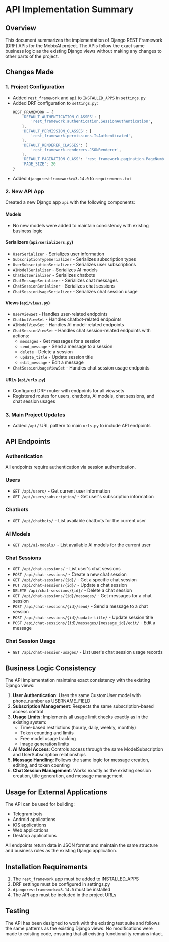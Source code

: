 # API Implementation Summary

## Overview
This document summarizes the implementation of Django REST Framework (DRF) APIs for the MobixAI project. The APIs follow the exact same business logic as the existing Django views without making any changes to other parts of the project.

## Changes Made

### 1. Project Configuration
- Added `rest_framework` and `api` to `INSTALLED_APPS` in `settings.py`
- Added DRF configuration to `settings.py`:
  ```python
  REST_FRAMEWORK = {
      'DEFAULT_AUTHENTICATION_CLASSES': [
          'rest_framework.authentication.SessionAuthentication',
      ],
      'DEFAULT_PERMISSION_CLASSES': [
          'rest_framework.permissions.IsAuthenticated',
      ],
      'DEFAULT_RENDERER_CLASSES': [
          'rest_framework.renderers.JSONRenderer',
      ],
      'DEFAULT_PAGINATION_CLASS': 'rest_framework.pagination.PageNumberPagination',
      'PAGE_SIZE': 20
  }
  ```
- Added `djangorestframework>=3.14.0` to `requirements.txt`

### 2. New API App
Created a new Django app `api` with the following components:

#### Models
- No new models were added to maintain consistency with existing business logic

#### Serializers (`api/serializers.py`)
- `UserSerializer` - Serializes user information
- `SubscriptionTypeSerializer` - Serializes subscription types
- `UserSubscriptionSerializer` - Serializes user subscriptions
- `AIModelSerializer` - Serializes AI models
- `ChatbotSerializer` - Serializes chatbots
- `ChatMessageSerializer` - Serializes chat messages
- `ChatSessionSerializer` - Serializes chat sessions
- `ChatSessionUsageSerializer` - Serializes chat session usage

#### Views (`api/views.py`)
- `UserViewSet` - Handles user-related endpoints
- `ChatbotViewSet` - Handles chatbot-related endpoints
- `AIModelViewSet` - Handles AI model-related endpoints
- `ChatSessionViewSet` - Handles chat session-related endpoints with actions:
  - `messages` - Get messages for a session
  - `send_message` - Send a message to a session
  - `delete` - Delete a session
  - `update_title` - Update session title
  - `edit_message` - Edit a message
- `ChatSessionUsageViewSet` - Handles chat session usage endpoints

#### URLs (`api/urls.py`)
- Configured DRF router with endpoints for all viewsets
- Registered routes for users, chatbots, AI models, chat sessions, and chat session usages

### 3. Main Project Updates
- Added `/api/` URL pattern to main `urls.py` to include API endpoints

## API Endpoints

### Authentication
All endpoints require authentication via session authentication.

### Users
- `GET /api/users/` - Get current user information
- `GET /api/users/subscription/` - Get user's subscription information

### Chatbots
- `GET /api/chatbots/` - List available chatbots for the current user

### AI Models
- `GET /api/ai-models/` - List available AI models for the current user

### Chat Sessions
- `GET /api/chat-sessions/` - List user's chat sessions
- `POST /api/chat-sessions/` - Create a new chat session
- `GET /api/chat-sessions/{id}/` - Get a specific chat session
- `PUT /api/chat-sessions/{id}/` - Update a chat session
- `DELETE /api/chat-sessions/{id}/` - Delete a chat session
- `GET /api/chat-sessions/{id}/messages/` - Get messages for a chat session
- `POST /api/chat-sessions/{id}/send/` - Send a message to a chat session
- `POST /api/chat-sessions/{id}/update-title/` - Update session title
- `POST /api/chat-sessions/{id}/messages/{message_id}/edit/` - Edit a message

### Chat Session Usage
- `GET /api/chat-session-usages/` - List user's chat session usage records

## Business Logic Consistency

The API implementation maintains exact consistency with the existing Django views:

1. **User Authentication**: Uses the same CustomUser model with phone_number as USERNAME_FIELD
2. **Subscription Management**: Respects the same subscription-based access control
3. **Usage Limits**: Implements all usage limit checks exactly as in the existing system:
   - Time-based restrictions (hourly, daily, weekly, monthly)
   - Token counting and limits
   - Free model usage tracking
   - Image generation limits
4. **AI Model Access**: Controls access through the same ModelSubscription and UserSubscription relationships
5. **Message Handling**: Follows the same logic for message creation, editing, and token counting
6. **Chat Session Management**: Works exactly as the existing session creation, title generation, and message management

## Usage for External Applications

The API can be used for building:
- Telegram bots
- Android applications
- iOS applications
- Web applications
- Desktop applications

All endpoints return data in JSON format and maintain the same structure and business rules as the existing Django application.

## Installation Requirements

1. The `rest_framework` app must be added to INSTALLED_APPS
2. DRF settings must be configured in settings.py
3. `djangorestframework>=3.14.0` must be installed
4. The API app must be included in the project URLs

## Testing

The API has been designed to work with the existing test suite and follows the same patterns as the existing Django views. No modifications were made to existing code, ensuring that all existing functionality remains intact.